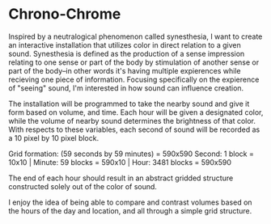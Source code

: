 # Chrono-Chrome

Inspired by a neutralogical phenomenon called synesthesia, I want to create an interactive installation that 
utilizes color in direct relation to a given sound. Synesthesia is defined as the production of a sense impression 
relating to one sense or part of the body by stimulation of another sense or part of the body–in other words it's
having multiple expierences while recieving one piece of information. Focusing specifically on the expierence 
of "seeing" sound, I'm interested in how sound can influence creation.

The installation will be programmed to take the nearby sound and give it form based on volume, and time. Each 
hour will be given a designated color, while the volume of nearby sound determines the brightness of that color. 
With respects to these variables, each second of sound will be recorded as a 10 pixel by 10 pixel block.

Grid formation: (59 seconds by 59 minutes) = 590x590
Second: 1 block = 10x10 | Minute: 59 blocks = 590x10 | Hour: 3481 blocks = 590x590 

The end of each hour should result in an abstract gridded structure constructed solely out of the color of sound.

I enjoy the idea of being able to compare and contrast volumes based on the hours of the day and location, and
all through a simple grid structure.
